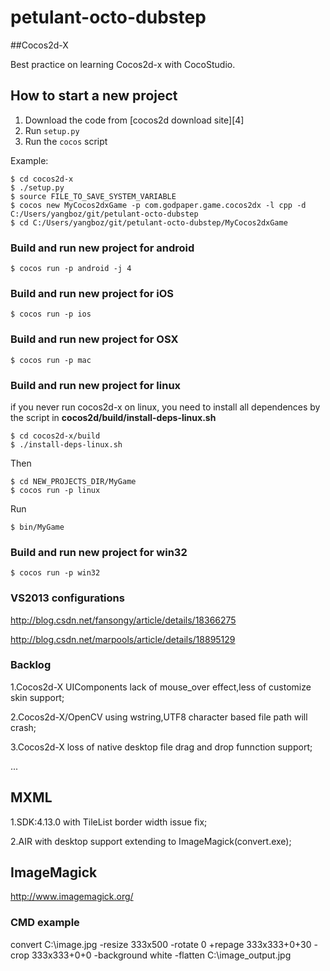 petulant-octo-dubstep
=====================

##Cocos2d-X

Best practice on learning Cocos2d-x with CocoStudio.

How to start a new project
-----------------------

1. Download the code from [cocos2d download site][4]
2. Run `setup.py`
3. Run the `cocos` script

Example:

    $ cd cocos2d-x
    $ ./setup.py
    $ source FILE_TO_SAVE_SYSTEM_VARIABLE
    $ cocos new MyCocos2dxGame -p com.godpaper.game.cocos2dx -l cpp -d C:/Users/yangboz/git/petulant-octo-dubstep
    $ cd C:/Users/yangboz/git/petulant-octo-dubstep/MyCocos2dxGame

### Build and run new project for android ###

    $ cocos run -p android -j 4

### Build and run new project for iOS ###

    $ cocos run -p ios
    
### Build and run new project for OSX ###

    $ cocos run -p mac

### Build and run new project for linux ###

if you never run cocos2d-x on linux, you need to install all dependences by the
script in **cocos2d/build/install-deps-linux.sh**

    $ cd cocos2d-x/build
    $ ./install-deps-linux.sh

Then

    $ cd NEW_PROJECTS_DIR/MyGame
    $ cocos run -p linux
    
Run

    $ bin/MyGame

### Build and run new project for win32 ###

    $ cocos run -p win32
    
### VS2013 configurations ###

http://blog.csdn.net/fansongy/article/details/18366275

http://blog.csdn.net/marpools/article/details/18895129

### Backlog

1.Cocos2d-X UIComponents lack of mouse_over effect,less of customize skin support;

2.Cocos2d-X/OpenCV using wstring,UTF8 character based file path will crash;

3.Cocos2d-X loss of native desktop file drag and drop funnction support;

...


## MXML

1.SDK:4.13.0 with TileList border width issue fix;

2.AIR with desktop support extending to ImageMagick(convert.exe);

## ImageMagick

http://www.imagemagick.org/

### CMD example ###

convert C:\image.jpg -resize 333x500 -rotate 0 +repage 333x333+0+30 -crop 333x333+0+0 -background white -flatten C:\image_output.jpg
